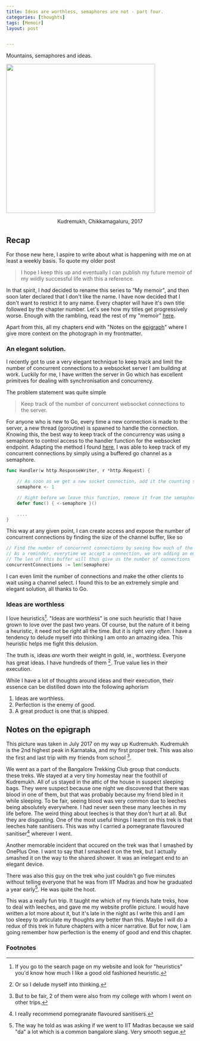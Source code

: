 ```yaml
---
title: Ideas are worthless, semaphores are not - part four.
categories: [thoughts]
tags: [Memoir]
layout: post


---
```


Mountains, semaphores and ideas.

<img src="https://i.imgur.com/jBoOPhy.png" height="400">

<p style="text-align:center"> Kudremukh, Chikkamagaluru, 2017</p>

## Recap

For those new here, I aspire to write about what is happening with me on at least a weekly basis. To quote my older post

> I hope I keep this up and eventually I can publish my future memoir of my wildly successful life with this a reference.

In that spirit, I _had_ decided to rename this series to "My memoir", and then soon later declared that I don't like the name. I have now decided that I don't want to restrict it to any name. Every chapter will have it's own title followed by the chapter number. Let's see how my titles get progressively worse. Enough with the rambling, read the rest of my "memoir" [here](https://advait.live/tags/#Memoir). 

Apart from this, all my chapters end with "Notes on the [epigraph](https://en.wikipedia.org/wiki/Epigraph_(literature))" where I give more context on the photograph in my frontmatter.

### An elegant solution.

I recently got to use a very elegant technique to keep track and limit the number of concurrent connections to a websocket server I am building at work. Luckily for me, I have written the server in Go which has excellent primitves for dealing with synchronisation and concurrency. 

The problem statement was quite simple

> Keep track of the number of concurrent websocket connections to the server. 

For anyone who is new to Go, every time a new connection is made to the server, a new thread (goroutine) is spawned to handle the connection. Knowing this, the best way to keep track of the concurrency was using a semaphore to control access to the handler function for the websocket endpoint. Adapting the method I found [here](https://medium.com/@deckarep/gos-extended-concurrency-semaphores-part-1-5eeabfa351ce), I was able to keep track of my concurrent connections by simply using a buffered go channel as a semaphore.

```go
func Handler(w http.ResponseWriter, r *http.Request) {

	// As soon as we get a new socket connection, add it the counting semaphore buffer.
	semaphore <- 1

	// Right before we leave this function, remove it from the semaphore buffer.
	defer func() { <-semaphore }()

	....
}
```



This way at any given point, I can create access and expose the number of concurrent connections by finding the size of the channel buffer, like so

```go
// Find the number of concurrent connections by seeing how much of the buffer is used
// As a reminder, everytime we accept a connection, we are adding an empty struct to the go channel semaphore
// The len of this buffer will thus give us the number of connections
concurrentConnections := len(semaphore)
```

I can even limit the number of connections and make the other clients to wait using a channel select. I found this to be an extremely simple and elegant solution, all thanks to Go.

### Ideas are worthless

I love heuristics[^1]. "Ideas are worthless" is one such heuristic that I have grown to love over the past two years. Of course, but the nature of it being a heuristic, it need not be right all the time. But it is right _very often_. I have a tendency to delude myself into thinking I am onto an amazing idea. This heuristic helps me fight this delusion. 

The truth is, ideas _are_ worth their weight in gold, ie., worthless. Everyone has great ideas. I have hundreds of them [^2]. True value lies in their execution. 

While I have a lot of thoughts around ideas and their execution, their essence can be distilled down into the following aphorism

1. Ideas are worthless.
2. Perfection is the enemy of good.
3. A great product is one that is shipped.

## Notes on the epigraph

This picture was taken in July 2017 on my way up Kudremukh. Kudremukh is the 2nd highest peak in Karnataka, and my first proper trek. This was also the first and last trip with my friends from school [^3]. 

 We went as a part of the Bangalore Trekking Club group that conducts these treks. We stayed at a very tiny homestay near the foothill of Kudremukh. All of us stayed in the attic of the house in suspect sleeping bags. They were suspect because one night we discovered that there was blood in one of them, but that was probably because my friend bled in it while sleeping. To be fair, seeing blood was very common due to leeches being absolutely everywhere. I had never seen these many leeches in my life before. The weird thing about leeches is that they don't hurt at all. But they are disgusting. One of the most useful things I learnt on this trek is that leeches hate sanitisers. This was why I carried a pomegranate flavoured sanitiser[^4] wherever I went. 

Another memorable incident that occured on the trek was that I smashed by OnePlus One. I want to say that I smashed it on the trek, but I actually smashed it on the way to the shared shower. It was an inelegant end to an elegant device.

There was also this guy on the trek who just couldn't go five minutes without telling everyone that he was from IIT Madras and how he graduated a year early[^5]. He was quite the hoot. 

This was a really fun trip. It taught me which of my friends hate treks, how to deal with leeches, and gave me my website profile picture. I would have written a lot more about it, but it's late in the night as I write this and I am too sleepy to articulate my thoughts any better than this. Maybe I will do a redux of this trek in future chapters with a nicer narrative. But for now, I am going remember how perfection is the enemy of good and end this chapter.

### Footnotes

[^1]: If you go to the search page on my website and look for "heuristics" you'd know how much I like a good old fashioned heuristic.
[^2]: Or so I delude myself into thinking.
[^3]: But  to be fair, 2 of them were also from my college with whom I went on other trips. 
[^4]: I really recommend pomegranate flavoured sanitisers.
[^5]: The way he told as was asking if we went to IIT Madras because we said "da" a lot which is a common bangalore slang. Very smooth segue.

